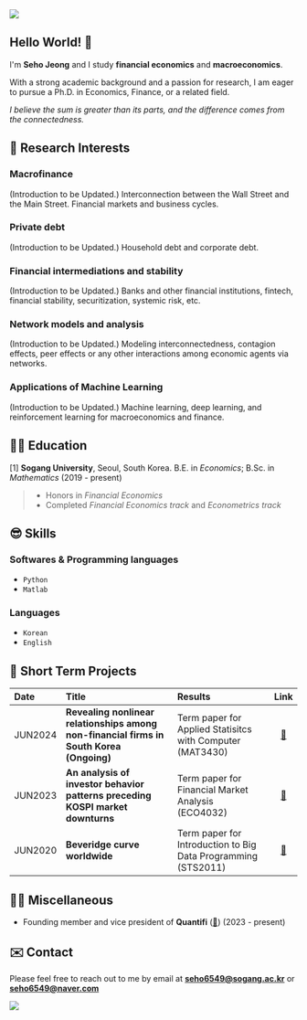 <img src="https://capsule-render.vercel.app/api?type=waving&color=gradient&customColorList=27&height=100&section=header" />

## Hello World! 👋
I'm **Seho Jeong** and I study **financial economics** and **macroeconomics**.

With a strong academic background and a passion for research, I am eager to pursue a Ph.D. in Economics, Finance, or a related field.

*I believe the sum is greater than its parts, and the difference comes from the connectedness.*


## 🤩 Research Interests
### Macrofinance
(Introduction to be Updated.)
Interconnection between the Wall Street and the Main Street. Financial markets and business cycles.
### Private debt
(Introduction to be Updated.)
Household debt and corporate debt.
### Financial intermediations and stability
(Introduction to be Updated.) 
Banks and other financial institutions, fintech, financial stability, securitization, systemic risk, etc.
### Network models and analysis
(Introduction to be Updated.) 
Modeling interconnectedness, contagion effects, peer effects or any other interactions among economic agents via networks.
### Applications of Machine Learning
(Introduction to be Updated.) 
Machine learning, deep learning, and reinforcement learning for macroeconomics and finance.


## 👨‍🎓 Education
\[1\] **Sogang University**, Seoul, South Korea. B.E. in *Economics*; B.Sc. in *Mathematics* (2019 - present)
> - Honors in *Financial Economics* <br>
> - Completed *Financial Economics track* and *Econometrics track*


## 😎 Skills
### Softwares & Programming languages
- `Python` 
- `Matlab`
### Languages
- `Korean`
- `English`


## 📑 Short Term Projects
|Date   |Title                                                                         |Results                                                              |Link|
|:------|:-----------------------------------------------------------------------------|:--------------------------------------------------------------------|:------:|
|JUN2024|**Revealing nonlinear relationships among non-financial firms in South Korea (Ongoing)**|Term paper for Applied Statisitcs with Computer (MAT3430)  |[🔗]()|
|JUN2023|**An analysis of investor behavior patterns preceding KOSPI market downturns**|Term paper for Financial Market Analysis (ECO4032)                   |[🔗](https://github.com/zogvc/kospi-fear-and-greed-index)|
|JUN2020|**Beveridge curve worldwide**                                                 |Term paper for Introduction to Big Data Programming (STS2011)        |[🔗]()|


## 😶‍🌫️ Miscellaneous
- Founding member and vice president of **Quantifi** ([🔗](https://github.com/QuantifiSogang)) (2023 - present)

## ✉️ Contact
Please feel free to reach out to me by email at **seho6549@sogang.ac.kr** or **seho6549@naver.com**


<img src="https://capsule-render.vercel.app/api?type=waving&color=gradient&customColorList=27&height=100&section=footer" />
